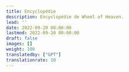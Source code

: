 ```yaml
---
title: Encyclopédie
description: Encyclopédie de Wheel of Heaven.
lead: ''
date: 2022-09-20 00:00:00
lastmod: 2022-09-20 00:00:00
draft: false
images: []
weight: 100
translatedby: ["GPT"]
translationrate: 10
---
```

